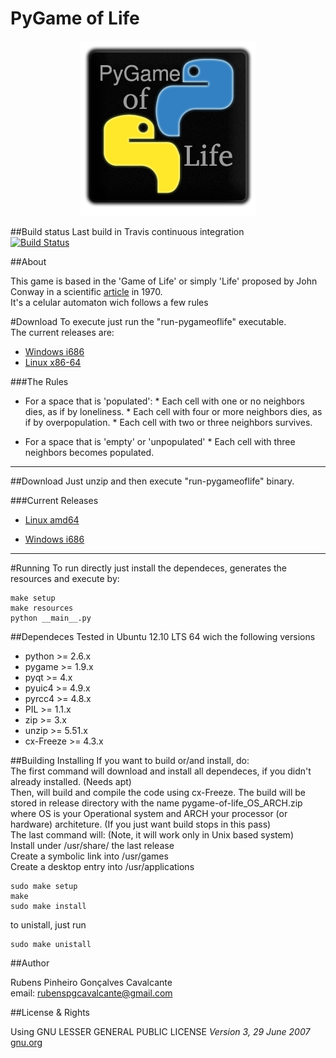 PyGame of Life 
===========

<p align="center">
  <img src="resources/static/icon.png"/>
</p>

##Build status
Last build in Travis continuous integration  
[![Build Status](https://travis-ci.org/rubenspgcavalcante/pygameoflife.png?branch=master)](https://travis-ci.org/rubenspgcavalcante/pygameoflife)

##About

This game is based in the 'Game of Life' or simply 'Life' proposed by John Conway in a scientific [article](http://ddi.cs.uni-potsdam.de/HyFISCH/Produzieren/lis_projekt/proj_gamelife/ConwayScientificAmerican.htm) in 1970.  
It's a celular automaton wich follows a few rules

#Download
To execute just run the "run-pygameoflife" executable.  
The current releases are:

*    [Windows i686](https://sourceforge.net/projects/pygame-of-life/files/pygame-of-life_Win_i686.zip/download)
*    [Linux x86-64](http://sourceforge.net/projects/pygame-of-life/files/pygame-of-life_Linux_x86_64.zip/download)

###The Rules

*    For a space that is 'populated':
    *    Each cell with one or no neighbors dies, as if by loneliness. 
    *    Each cell with four or more neighbors dies, as if by overpopulation. 
    *    Each cell with two or three neighbors survives.  
  
  
*    For a space that is 'empty' or 'unpopulated'
    *   Each cell with three neighbors becomes populated. 

***

##Download
Just unzip and then execute "run-pygameoflife" binary.  
  
###Current Releases
*    [Linux amd64](https://raw.github.com/rubenspgcavalcante/pygameoflife/master/releases/pygame-of-life_Linux_x86_64.zip)

*    [Windows i686](https://raw.github.com/rubenspgcavalcante/pygameoflife/master/releases/pygame-of-life_Win_i686.zip)

***

#Running
To run directly just install the dependeces, generates the resources and execute by:
```
make setup
make resources
python __main__.py
```

##Dependeces
Tested in Ubuntu 12.10 LTS 64 wich the following versions
*    python >= 2.6.x
*    pygame >= 1.9.x
*    pyqt >= 4.x
*    pyuic4 >= 4.9.x
*    pyrcc4 >= 4.8.x
*    PIL >= 1.1.x
*    zip >= 3.x
*    unzip >= 5.51.x
*    cx-Freeze >= 4.3.x

##Building Installing
If you want to build or/and install, do:  
The first command will download and install all dependeces, if you didn't already installed. (Needs apt)  
Then, will build and compile the code using cx-Freeze. The build will be stored in release directory with the name pygame-of-life_OS_ARCH.zip where OS is your Operational system and ARCH your processor (or hardware) architeture. (If you just want build stops in this pass)  
The last command will: (Note, it will work only in Unix based system)  
Install under /usr/share/ the last release  
Create a symbolic link into /usr/games  
Create a desktop entry into /usr/applications
```
sudo make setup
make
sudo make install
```

to unistall, just run
```
sudo make unistall
```

##Author

Rubens Pinheiro Gonçalves Cavalcante  
email: [rubenspgcavalcante@gmail.com](mailto:rubenspgcavalcante@gmail.com)

##License & Rights

Using GNU LESSER GENERAL PUBLIC LICENSE *Version 3, 29 June 2007*  
[gnu.org](http://www.gnu.org/copyleft/gpl.html,"GPLv3")  